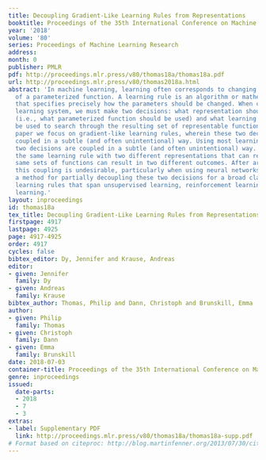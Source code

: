 ```yaml
---
title: Decoupling Gradient-Like Learning Rules from Representations
booktitle: Proceedings of the 35th International Conference on Machine Learning
year: '2018'
volume: '80'
series: Proceedings of Machine Learning Research
address: 
month: 0
publisher: PMLR
pdf: http://proceedings.mlr.press/v80/thomas18a/thomas18a.pdf
url: http://proceedings.mlr.press/v80/thomas2018a.html
abstract: 'In machine learning, learning often corresponds to changing the parameters
  of a parameterized function. A learning rule is an algorithm or mathematical expression
  that specifies precisely how the parameters should be changed. When creating a machine
  learning system, we must make two decisions: what representation should be used
  (i.e., what parameterized function should be used) and what learning rule should
  be used to search through the resulting set of representable functions. In this
  paper we focus on gradient-like learning rules, wherein these two decisions are
  coupled in a subtle (and often unintentional) way. Using most learning rules, these
  two decisions are coupled in a subtle (and often unintentional) way. That is, using
  the same learning rule with two different representations that can represent the
  same sets of functions can result in two different outcomes. After arguing that
  this coupling is undesirable, particularly when using neural networks, we present
  a method for partially decoupling these two decisions for a broad class of gradient-like
  learning rules that span unsupervised learning, reinforcement learning, and supervised
  learning.'
layout: inproceedings
id: thomas18a
tex_title: Decoupling Gradient-Like Learning Rules from Representations
firstpage: 4917
lastpage: 4925
page: 4917-4925
order: 4917
cycles: false
bibtex_editor: Dy, Jennifer and Krause, Andreas
editor:
- given: Jennifer
  family: Dy
- given: Andreas
  family: Krause
bibtex_author: Thomas, Philip and Dann, Christoph and Brunskill, Emma
author:
- given: Philip
  family: Thomas
- given: Christoph
  family: Dann
- given: Emma
  family: Brunskill
date: 2018-07-03
container-title: Proceedings of the 35th International Conference on Machine Learning
genre: inproceedings
issued:
  date-parts:
  - 2018
  - 7
  - 3
extras:
- label: Supplementary PDF
  link: http://proceedings.mlr.press/v80/thomas18a/thomas18a-supp.pdf
# Format based on citeproc: http://blog.martinfenner.org/2013/07/30/citeproc-yaml-for-bibliographies/
---
```

